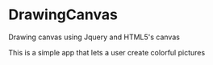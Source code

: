 # DrawingCanvas
Drawing canvas using Jquery and HTML5's canvas

This is a simple app that lets a user create colorful pictures
